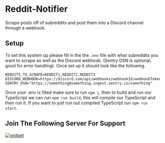 # Reddit-Notifier

Scrape posts off of subreddits and post them into a Discord channel through a webhook.

## Setup

To set this system up please fill in the the `.env` file with what subreddits you want to scrape as well as the Discord webhook. (Sentry DSN is optional, good for error handling).
Once set up it should look like the following.

```.env
REDDITS_TO_SCRAPE=REDDIT1,REDDIT2,REDDIT3
DISCORD_WEBHOOK=https://discord.com/api/webhooks/webhookId/webhookToken
SENTRY_DSN="https://something@something.ingest.sentry.io/something"
```

Once your .env is filled make sure to run `npm i`, then to build and run our TypeScript we can run `npm run build`, this will compile our TypeScript and then run it.
If you want to just run out compiled TypeScript run `npm run start`.

## Join The Following Server For Support

[![widget](https://inv.wtf/widget/polar)](https://inv.wtf/polar)
